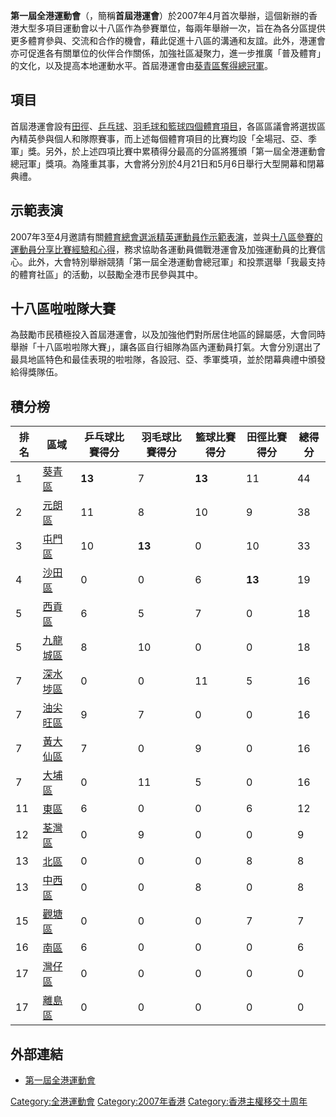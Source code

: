 **第一屆全港運動會**（，簡稱**首屆港運會**）於2007年4月首次舉辦，這個新辦的香港大型多項目運動會以十八區作為參賽單位，每兩年舉辦一次，旨在為各分區提供更多體育參與、交流和合作的機會，藉此促進十八區的溝通和友誼。此外，港運會亦可促進各有關單位的伙伴合作關係，加強社區凝聚力，進一步推廣「普及體育」的文化，以及提高本地運動水平。首屆港運會由[葵青區奪得總冠軍](../Page/葵青區.md "wikilink")。

## 項目

首屆港運會設有[田徑](../Page/田徑.md "wikilink")、[乒乓球](../Page/乒乓球.md "wikilink")、[羽毛球和](../Page/羽毛球.md "wikilink")[籃球四個體育項目](../Page/籃球.md "wikilink")，各區區議會將選拔區內精英參與個人和隊際賽事，而上述每個體育項目的比賽均設「全場冠、亞、季軍」獎。另外，於上述四項比賽中累積得分最高的分區將獲頒「第一屆全港運動會總冠軍」獎項。為隆重其事，大會將分別於4月21日和5月6日舉行大型開幕和閉幕典禮。

## 示範表演

2007年3至4月邀請有關[體育總會選派精英運動員作示範表演](../Page/體育總會.md "wikilink")，並與[十八區參賽的運動員分享比賽經驗和心得](../Page/香港行政區劃.md "wikilink")，務求協助各運動員備戰港運會及加強運動員的比賽信心。此外，大會特別舉辦競猜「第一屆全港運動會總冠軍」和投票選舉「我最支持的體育社區」的活動，以鼓勵全港市民參與其中。

## 十八區啦啦隊大賽

為鼓勵市民積極投入首屆港運會，以及加強他們對所居住地區的歸屬感，大會同時舉辦「十八區啦啦隊大賽」，讓各區自行組隊為區內運動員打氣。大會分別選出了最具地區特色和最佳表現的啦啦隊，各設冠、亞、季軍獎項，並於閉幕典禮中頒發給得獎隊伍。

## 積分榜

| 排名 | 區域                                      | 乒乓球比賽得分 | 羽毛球比賽得分 | 籃球比賽得分 | 田徑比賽得分 | 總得分 |
| -- | --------------------------------------- | ------- | ------- | ------ | ------ | --- |
| 1  | [葵青區](../Page/葵青區.md "wikilink")        | **13**  | 7       | **13** | 11     | 44  |
| 2  | [元朗區](../Page/元朗區.md "wikilink")        | 11      | 8       | 10     | 9      | 38  |
| 3  | [屯門區](../Page/屯門區.md "wikilink")        | 10      | **13**  | 0      | 10     | 33  |
| 4  | [沙田區](../Page/沙田區.md "wikilink")        | 0       | 0       | 6      | **13** | 19  |
| 5  | [西貢區](../Page/西貢區.md "wikilink")        | 6       | 5       | 7      | 0      | 18  |
| 5  | [九龍城區](../Page/九龍城區.md "wikilink")      | 8       | 10      | 0      | 0      | 18  |
| 7  | [深水埗區](../Page/深水埗區.md "wikilink")      | 0       | 0       | 11     | 5      | 16  |
| 7  | [油尖旺區](../Page/油尖旺區.md "wikilink")      | 9       | 7       | 0      | 0      | 16  |
| 7  | [黃大仙區](../Page/黃大仙區.md "wikilink")      | 7       | 0       | 9      | 0      | 16  |
| 7  | [大埔區](../Page/大埔區.md "wikilink")        | 0       | 11      | 5      | 0      | 16  |
| 11 | [東區](../Page/東區_\(香港\).md "wikilink")   | 6       | 0       | 0      | 6      | 12  |
| 12 | [荃灣區](../Page/荃灣區.md "wikilink")        | 0       | 9       | 0      | 0      | 9   |
| 13 | [北區](../Page/北區_\(香港\).md "wikilink")   | 0       | 0       | 0      | 8      | 8   |
| 13 | [中西區](../Page/中西區_\(香港\).md "wikilink") | 0       | 0       | 8      | 0      | 8   |
| 15 | [觀塘區](../Page/觀塘區.md "wikilink")        | 0       | 0       | 0      | 7      | 7   |
| 16 | [南區](../Page/南區_\(香港\).md "wikilink")   | 6       | 0       | 0      | 0      | 6   |
| 17 | [灣仔區](../Page/灣仔區.md "wikilink")        | 0       | 0       | 0      | 0      | 0   |
| 17 | [離島區](../Page/離島區.md "wikilink")        | 0       | 0       | 0      | 0      | 0   |

## 外部連結

  - [第一屆全港運動會](https://web.archive.org/web/20070621123128/http://www.lcsd.gov.hk/specials/hkg/b5/introduction.php)

[Category:全港運動會](https://zh.wikipedia.org/wiki/Category:全港運動會 "wikilink")
[Category:2007年香港](https://zh.wikipedia.org/wiki/Category:2007年香港 "wikilink")
[Category:香港主權移交十周年](https://zh.wikipedia.org/wiki/Category:香港主權移交十周年 "wikilink")